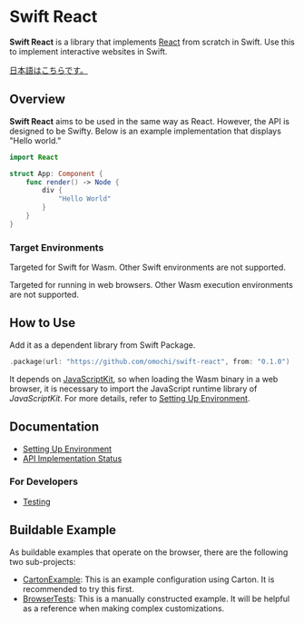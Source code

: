 # Swift React

**Swift React** is a library that implements [React](https://react.dev) from scratch in Swift. Use this to implement interactive websites in Swift.

[日本語はこちらです。](./README.ja.md)

## Overview

**Swift React** aims to be used in the same way as React. However, the API is designed to be Swifty. Below is an example implementation that displays "Hello world."

```swift
import React

struct App: Component {
    func render() -> Node {
        div {
            "Hello World"
        }
    }
}
```

### Target Environments

Targeted for Swift for Wasm. Other Swift environments are not supported.

Targeted for running in web browsers. Other Wasm execution environments are not supported.

## How to Use

Add it as a dependent library from Swift Package.

```swift
.package(url: "https://github.com/omochi/swift-react", from: "0.1.0")
```

It depends on [JavaScriptKit](https://github.com/swiftwasm/JavaScriptKit), so when loading the Wasm binary in a web browser, it is necessary to import the JavaScript runtime library of *JavaScriptKit*. For more details, refer to [Setting Up Environment](./docs/configure.md).

## Documentation

- [Setting Up Environment](./docs/configure.md)
- [API Implementation Status](./docs/api.md)

### For Developers

- [Testing](./docs/testing.md)

## Buildable Example

As buildable examples that operate on the browser, there are the following two sub-projects:

- [CartonExample](./CartonExample): This is an example configuration using Carton. It is recommended to try this first.
- [BrowserTests](./BrowserTests): This is a manually constructed example. It will be helpful as a reference when making complex customizations.

